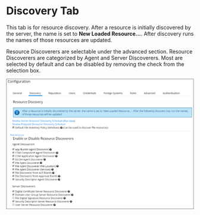 [title]: # (Discovery Tab)
[tags]: # (admin,configuration)
[priority]: # (1)
# Discovery Tab

This tab is for resource discovery. After a resource is initially discovered by the server, the name is set to __New Loaded Resource...__. After discovery runs the names of those resources are updated.

Resource Discoverers are selectable under the advanced section. Resource Discoverers are categorized by Agent and Server Discoverers. Most are selected by default and can be disabled by removing the check from the selection box.

![Configuration Discovery tab overview](images/config-dis/discovery.png)
